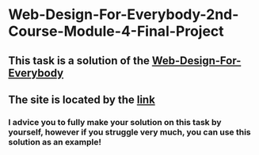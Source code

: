 # Web-Design-For-Everybody-2nd-Course-Module-4-Final-Project
## This task is a solution of the [Web-Design-For-Everybody](https://www.coursera.org/learn/introcss/home/week/4)
## The site is located by the [link](https://infectedduck.github.io/Web-Design-For-Everybody-2nd-Course-Module-4-Final-Project/index.html)
### I advice you to fully make your solution on this task by yourself, however if you struggle very much, you can use this solution as an example!
